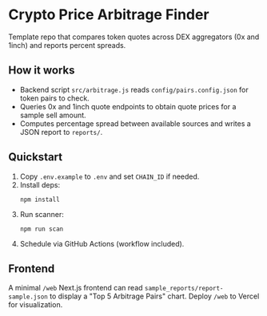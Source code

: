 # Crypto Price Arbitrage Finder

Template repo that compares token quotes across DEX aggregators (0x and 1inch) and reports percent spreads.

## How it works
- Backend script `src/arbitrage.js` reads `config/pairs.config.json` for token pairs to check.
- Queries 0x and 1inch quote endpoints to obtain quote prices for a sample sell amount.
- Computes percentage spread between available sources and writes a JSON report to `reports/`.

## Quickstart
1. Copy `.env.example` to `.env` and set `CHAIN_ID` if needed.
2. Install deps:
   ```
   npm install
   ```
3. Run scanner:
   ```
   npm run scan
   ```
4. Schedule via GitHub Actions (workflow included).

## Frontend
A minimal `/web` Next.js frontend can read `sample_reports/report-sample.json` to display a "Top 5 Arbitrage Pairs" chart. Deploy `/web` to Vercel for visualization.

